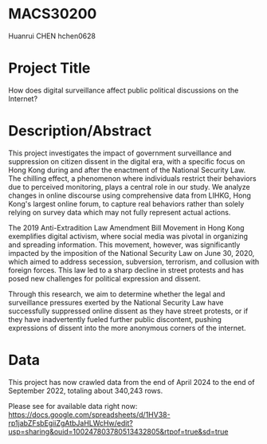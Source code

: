# MACS30200
Huanrui CHEN hchen0628

# Project Title
How does digital surveillance affect public political discussions on the Internet?

# Description/Abstract
This project investigates the impact of government surveillance and suppression on citizen dissent in the digital era, with a specific focus on Hong Kong during and after the enactment of the National Security Law. The chilling effect, a phenomenon where individuals restrict their behaviors due to perceived monitoring, plays a central role in our study. We analyze changes in online discourse using comprehensive data from LIHKG, Hong Kong's largest online forum, to capture real behaviors rather than solely relying on survey data which may not fully represent actual actions.

The 2019 Anti-Extradition Law Amendment Bill Movement in Hong Kong exemplifies digital activism, where social media was pivotal in organizing and spreading information. This movement, however, was significantly impacted by the imposition of the National Security Law on June 30, 2020, which aimed to address secession, subversion, terrorism, and collusion with foreign forces. This law led to a sharp decline in street protests and has posed new challenges for political expression and dissent.

Through this research, we aim to determine whether the legal and surveillance pressures exerted by the National Security Law have successfully suppressed online dissent as they have street protests, or if they have inadvertently fueled further public discontent, pushing expressions of dissent into the more anonymous corners of the internet. 

# Data
This project has now crawled data from the end of April 2024 to the end of September 2022, totaling about 340,243 rows.

Please see for available data right now: https://docs.google.com/spreadsheets/d/1HV38-rp1jabZFsbEgiiZgAtbJaHLWcHw/edit?usp=sharing&ouid=100247803780513432805&rtpof=true&sd=true
